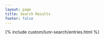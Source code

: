 ```yaml
---
layout: page
title: Search Results
footer: false
---
```


{% include custom/lunr-search/entries.html %}

<script type="text/javascript" src="{{ root_url }}/javascripts/lunr_search.js"></script>
<script>
$(document).ready(function() {
     return new LunrSearch(
         "#search-query",
         {
             indexUrl:"/search.json",
             results:"#search-results",
             entries:".entries",
             template:"#search-results-template"
         }
     )
 })
</script>

